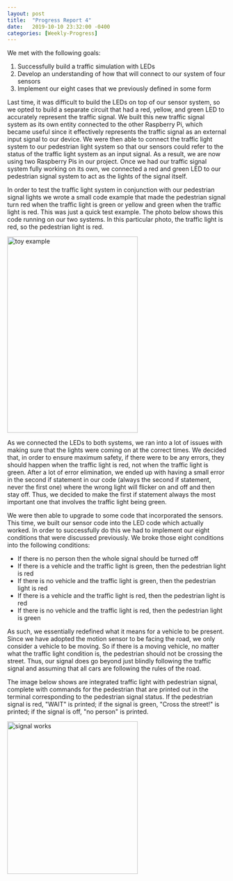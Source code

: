 ```yaml
---
layout: post
title:  "Progress Report 4"
date:   2019-10-10 23:32:00 -0400
categories: [Weekly-Progress]
---
```


We met with the following goals:
1. Successfully build a traffic simulation with LEDs
2. Develop an understanding of how that will connect to our system of four sensors
3. Implement our eight cases that we previously defined in some form

Last time, it was difficult to build the LEDs on top of our sensor system, so we opted to build a separate circuit that had a red, yellow, and green LED to accurately represent the traffic signal. We built this new traffic signal system as its own entity connected to the other Raspberry Pi, which became useful since it effectively represents the traffic signal as an external input signal to our device. We were then able to connect the traffic light system to our pedestrian light system so that our sensors could refer to the status of the traffic light system as an input signal. As a result, we are now using two Raspberry Pis in our project. Once we had our traffic signal system fully working on its own, we connected a red and green LED to our pedestrian signal system to act as the lights of the signal itself. 

In order to test the traffic light system in conjunction with our pedestrian signal lights we wrote a small code example that made the pedestrian signal turn red when the traffic light is green or yellow and green when the traffic light is red. This was just a quick test example. The photo below shows this code running on our two systems. In this particular photo, the traffic light is red, so the pedestrian light is red. 

<img src="/12740teamAF/assets/toy_example.jpg" alt="toy example" width="300" height="450">

As we connected the LEDs to both systems, we ran into a lot of issues with making sure that the lights were coming on at the correct times. We decided that, in order to ensure maximum safety, if there were to be any errors, they should happen when the traffic light is red, not when the traffic light is green. After a lot of error elimination, we ended up with having a small error in the second if statement in our code (always the second if statement, never the first one) where the wrong light will flicker on and off and then stay off. Thus, we decided to make the first if statement always the most important one that involves the traffic light being green. 

We were then able to upgrade to some code that incorporated the sensors. This time, we built our sensor code into the LED code which actually worked. In order to successfully do this we had to implement our eight conditions that were discussed previously. We broke those eight conditions into the following conditions:
- If there is no person then the whole signal should be turned off
- If there is a vehicle and the traffic light is green, then the pedestrian light is red
- If there is no vehicle and the traffic light is green, then the pedestrian light is red
- If there is a vehicle and the traffic light is red, then the pedestrian light is red
- If there is no vehicle and the traffic light is red, then the pedestrian light is green

As such, we essentially redefined what it means for a vehicle to be present. Since we have adopted the motion sensor to be facing the road, we only consider a vehicle to be moving. So if there is a moving vehicle, no matter what the traffic light condition is, the pedestrian should not be crossing the street. Thus, our signal does go beyond just blindly following the traffic signal and assuming that all cars are following the rules of the road. 

The image below shows are integrated traffic light with pedestrian signal, complete with commands for the pedestrian that are printed out in the terminal corresponding to the pedestrian signal status. If the pedestrian signal is red, "WAIT" is printed; if the signal is green, "Cross the street!" is printed; if the signal is off, "no person" is printed. 

<img src="/12740teamAF/assets/signal_works.jpg" alt="signal works" width="300" height="350">
